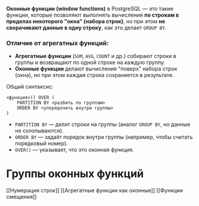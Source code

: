 **Оконные функции (window functions)** в PostgreSQL — это такие функции, которые позволяют выполнять вычисления **по строкам в пределах некоторого "окна" (набора строк)**, но при этом **не сворачивают данные в одну строку**, как это делает `GROUP BY`.
### Отличие от агрегатных функций:
- **Агрегатные функции** (`SUM`, `AVG`, `COUNT` и др.) собирают строки в группы и возвращают по одной строке на каждую группу.
- **Оконные функции** делают вычисления "поверх" набора строк (окна), но при этом каждая строка сохраняется в результате.

Общий синтаксис:
```
<функция>() OVER (
    PARTITION BY <разбить по группам>
    ORDER BY <упорядочить внутри группы>
)
```
- `PARTITION BY` — делит строки на группы (аналог `GROUP BY`, но данные не схлопываются).
- `ORDER BY` — задаёт порядок внутри группы (например, чтобы считать порядковый номер).
- `OVER()` — указывает, что это оконная функция.

# Группы оконных функций
[[Нумерация строк]]
[[Агрегатные функции как оконные]]
[[Функции смещения]]